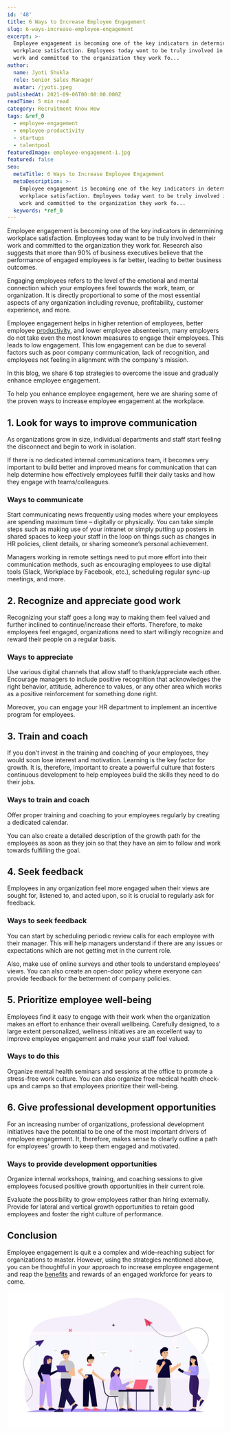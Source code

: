 ```yaml
---
id: '48'
title: 6 Ways to Increase Employee Engagement
slug: 6-ways-increase-employee-engagement
excerpt: >-
  Employee engagement is becoming one of the key indicators in determining
  workplace satisfaction. Employees today want to be truly involved in their
  work and committed to the organization they work fo...
author:
  name: Jyoti Shukla
  role: Senior Sales Manager
  avatar: /jyoti.jpeg
publishedAt: 2021-09-06T00:00:00.000Z
readTime: 5 min read
category: Recruitment Know How
tags: &ref_0
  - employee-engagement
  - employee-productivity
  - startups
  - talentpool
featuredImage: employee-engagement-1.jpg
featured: false
seo:
  metaTitle: 6 Ways to Increase Employee Engagement
  metaDescription: >-
    Employee engagement is becoming one of the key indicators in determining
    workplace satisfaction. Employees today want to be truly involved in their
    work and committed to the organization they work fo...
  keywords: *ref_0
---
```


Employee engagement is becoming one of the key indicators in determining workplace satisfaction. Employees today want to be truly involved in their work and committed to the organization they work for. Research also suggests that more than 90% of business executives believe that the performance of engaged employees is far better, leading to better business outcomes.

<!--more-->

Engaging employees refers to the level of the emotional and mental connection which your employees feel towards the work, team, or organization. It is directly proportional to some of the most essential aspects of any organization including revenue, profitability, customer experience, and more.

Employee engagement helps in higher retention of employees, better employee [productivity](https://www.thetalentpool.ai/blogs/remote-working-collaboration-tools/), and lower employee absenteeism, many employers do not take even the most known measures to engage their employees. This leads to low engagement. This low engagement can be due to several factors such as poor company communication, lack of recognition, and employees not feeling in alignment with the company's mission.

In this blog, we share 6 top strategies to overcome the issue and gradually enhance employee engagement.

To help you enhance employee engagement, here we are sharing some of the proven ways to increase employee engagement at the workplace.

## **1\. Look for ways to improve communication**

As organizations grow in size, individual departments and staff start feeling the disconnect and begin to work in isolation.

If there is no dedicated internal communications team, it becomes very important to build better and improved means for communication that can help determine how effectively employees fulfill their daily tasks and how they engage with teams/colleagues.

### **Ways to communicate**

Start communicating news frequently using modes where your employees are spending maximum time – digitally or physically. You can take simple steps such as making use of your intranet or simply putting up posters in shared spaces to keep your staff in the loop on things such as changes in HR policies, client details, or sharing someone’s personal achievement.

Managers working in remote settings need to put more effort into their communication methods, such as encouraging employees to use digital tools (Slack, Workplace by Facebook, etc.), scheduling regular sync-up meetings, and more.

## **2\. Recognize and appreciate good work**

Recognizing your staff goes a long way to making them feel valued and further inclined to continue/increase their efforts. Therefore, to make employees feel engaged, organizations need to start willingly recognize and reward their people on a regular basis.

### **Ways to appreciate**

Use various digital channels that allow staff to thank/appreciate each other. Encourage managers to include positive recognition that acknowledges the right behavior, attitude, adherence to values, or any other area which works as a positive reinforcement for something done right.

Moreover, you can engage your HR department to implement an incentive program for employees.

## 3\. **Train and coach**

If you don’t invest in the training and coaching of your employees, they would soon lose interest and motivation. Learning is the key factor for growth. It is, therefore, important to create a powerful culture that fosters continuous development to help employees build the skills they need to do their jobs.

### **Ways to train and coach**

Offer proper training and coaching to your employees regularly by creating a dedicated calendar. 

You can also create a detailed description of the growth path for the employees as soon as they join so that they have an aim to follow and work towards fulfilling the goal.

## 4\. **Seek feedback**

Employees in any organization feel more engaged when their views are sought for, listened to, and acted upon, so it is crucial to regularly ask for feedback. 

### **Ways to seek feedback**

You can start by scheduling periodic review calls for each employee with their manager. This will help managers understand if there are any issues or expectations which are not getting met in the current role.

Also, make use of online surveys and other tools to understand employees' views. You can also create an open-door policy where everyone can provide feedback for the betterment of company policies.

## 5\. **Prioritize employee well-being**

Employees find it easy to engage with their work when the organization makes an effort to enhance their overall wellbeing. Carefully designed, to a large extent personalized, wellness initiatives are an excellent way to improve employee engagement and make your staff feel valued.

### **Ways to do this**

Organize mental health seminars and sessions at the office to promote a stress-free work culture. You can also organize free medical health check-ups and camps so that employees prioritize their well-being.

## 6\. **Give professional development opportunities**

For an increasing number of organizations, professional development initiatives have the potential to be one of the most important drivers of employee engagement. It, therefore, makes sense to clearly outline a path for employees’ growth to keep them engaged and motivated.

### **Ways to provide development opportunities**

Organize internal workshops, training, and coaching sessions to give employees focused positive growth opportunities in their current role.

Evaluate the possibility to grow employees rather than hiring externally. Provide for lateral and vertical growth opportunities to retain good employees and foster the right culture of performance.

## **Conclusion**

Employee engagement is quit e a complex and wide-reaching subject for organizations to master. However, using the strategies mentioned above, you can be thoughtful in your approach to increase employee engagement and reap the [benefits](https://www.thetalentpool.ai/recruitment-management-software-benefits/) and rewards of an engaged workforce for years to come.

![](images/employee-engagement-1-1024x644.jpg)
